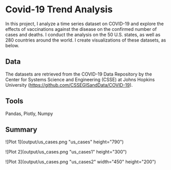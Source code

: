 # Covid-19 Trend Analysis
In this project, I analyze a time series dataset on COVID-19 and explore the effects of vaccinations against the disease on the confirmed number of cases and deaths. I conduct the analysis on the 50 U.S. states, as well as 280 countries around the world. I create visualizations of these datasets, as below.

## Data
The datasets are retrieved from the COVID-19 Data Repository by the Center for Systems Science and Engineering (CSSE) at Johns Hopkins University (https://github.com/CSSEGISandData/COVID-19).

## Tools
Pandas, Plotly, Numpy

## Summary

![Plot 1](output/us_cases.png "us_cases" height="790")

![Plot 2](output/us_cases.png "us_cases1" height="300")

![Plot 3](output/us_cases.png "us_cases2" width="450" height="200")
